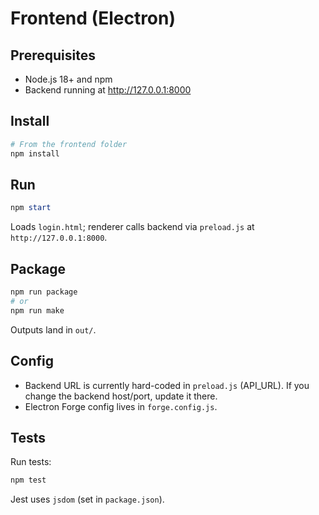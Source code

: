 # Frontend (Electron)

## Prerequisites

- Node.js 18+ and npm
- Backend running at http://127.0.0.1:8000

## Install

```powershell
# From the frontend folder
npm install
```

## Run

```powershell
npm start
```

Loads `login.html`; renderer calls backend via `preload.js` at `http://127.0.0.1:8000`.

## Package

```powershell
npm run package
# or
npm run make
```

Outputs land in `out/`.

## Config

- Backend URL is currently hard-coded in `preload.js` (API_URL). If you change the backend host/port, update it there.
- Electron Forge config lives in `forge.config.js`.

## Tests

Run tests:

```powershell
npm test
```
Jest uses `jsdom` (set in `package.json`).
